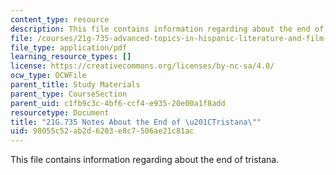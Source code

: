 ```yaml
---
content_type: resource
description: This file contains information regarding about the end of tristana.
file: /courses/21g-735-advanced-topics-in-hispanic-literature-and-film-the-films-of-luis-bunuel-fall-2013/98055c52ab2d6203e8c7506ae21c81ac_MIT21G_735F13_study_Trist.pdf
file_type: application/pdf
learning_resource_types: []
license: https://creativecommons.org/licenses/by-nc-sa/4.0/
ocw_type: OCWFile
parent_title: Study Materials
parent_type: CourseSection
parent_uid: c1fb9c3c-4bf6-ccf4-e935-20e00a1f8add
resourcetype: Document
title: "21G.735 Notes About the End of \u201CTristana\""
uid: 98055c52-ab2d-6203-e8c7-506ae21c81ac
---
```

This file contains information regarding about the end of tristana.